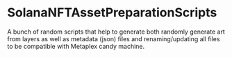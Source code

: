 # SolanaNFTAssetPreparationScripts
A bunch of random scripts that help to generate both randomly generate art from layers as well as metadata (json) files and renaming/updating all files to be compatible with Metaplex candy machine.
